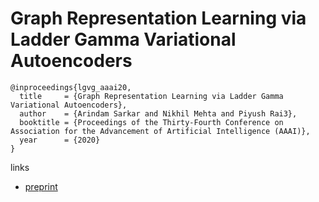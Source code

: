 # Graph Representation Learning via Ladder Gamma Variational Autoencoders

```
@inproceedings{lgvg_aaai20,
  title     = {Graph Representation Learning via Ladder Gamma Variational Autoencoders},
  author    = {Arindam Sarkar and Nikhil Mehta and Piyush Rai3},
  booktitle = {Proceedings of the Thirty-Fourth Conference on Association for the Advancement of Artificial Intelligence (AAAI)},
  year      = {2020}
}
```

links
- [preprint](https://www.cse.iitk.ac.in/users/piyush/papers/lgvg_aaai2020.pdf)
